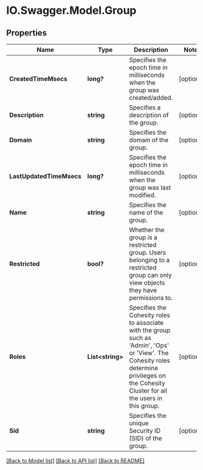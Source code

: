 # IO.Swagger.Model.Group
## Properties

Name | Type | Description | Notes
------------ | ------------- | ------------- | -------------
**CreatedTimeMsecs** | **long?** | Specifies the epoch time in milliseconds when the group was created/added. | [optional] 
**Description** | **string** | Specifies a description of the group. | [optional] 
**Domain** | **string** | Specifies the domain of the group. | [optional] 
**LastUpdatedTimeMsecs** | **long?** | Specifies the epoch time in milliseconds when the group was last modified. | [optional] 
**Name** | **string** | Specifies the name of the group. | [optional] 
**Restricted** | **bool?** | Whether the group is a restricted group. Users belonging to a restricted group can only view objects they have permissions to. | [optional] 
**Roles** | **List&lt;string&gt;** | Specifies the Cohesity roles to associate with the group such as &#39;Admin&#39;, &#39;Ops&#39; or &#39;View&#39;. The Cohesity roles determine privileges on the Cohesity Cluster for all the users in this group. | [optional] 
**Sid** | **string** | Specifies the unique Security ID (SID) of the group. | [optional] 

[[Back to Model list]](../README.md#documentation-for-models) [[Back to API list]](../README.md#documentation-for-api-endpoints) [[Back to README]](../README.md)

